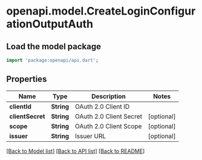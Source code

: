 # openapi.model.CreateLoginConfigurationOutputAuth

## Load the model package

```dart
import 'package:openapi/api.dart';
```

## Properties

| Name             | Type       | Description             | Notes      |
| ---------------- | ---------- | ----------------------- | ---------- |
| **clientId**     | **String** | OAuth 2.0 Client ID     |
| **clientSecret** | **String** | OAuth 2.0 Client Secret | [optional] |
| **scope**        | **String** | OAuth 2.0 Client Scope  | [optional] |
| **issuer**       | **String** | Issuer URL              | [optional] |

[[Back to Model list]](../README.md#documentation-for-models) [[Back to API list]](../README.md#documentation-for-api-endpoints) [[Back to README]](../README.md)
